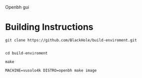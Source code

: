 Openbh gui

# Building Instructions #


    git clone https://github.com/BlackHole/build-enviroment.git


    cd build-enviroment
    
    make

    MACHINE=vusolo4k DISTRO=openbh make image
